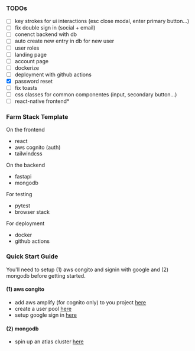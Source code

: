 ### TODOs
- [ ] key strokes for ui interactions (esc close modal, enter primary button...)
- [ ] fix double sign in (social + email)
- [ ] conenct backend with db
- [ ] auto create new entry in db for new user
- [ ] user roles
- [ ] landing page 
- [ ] account page
- [ ] dockerize
- [ ] deployment with github actions
- [x] password reset
- [ ] fix toasts
- [ ] css classes for common componentes (input, secondary button...)
- [ ] react-native frontend*

### Farm Stack Template

On the frontend
- react
- aws cognito (auth)
- tailwindcss

On the backend
- fastapi
- mongodb

For testing
- pytest
- browser stack

For deployment
- docker
- github actions



### Quick Start Guide
You'll need to setup (1) aws congito and signin with google and (2) mongodb before getting started. 

#### (1) aws congito 
- add aws amplify (for cognito only) to you project [here](https://docs.amplify.aws/start/getting-started/installation/q/integration/react/)
- create a user pool [here](https://docs.aws.amazon.com/cognito/latest/developerguide/tutorial-create-user-pool.html)
- setup google sign in [here](https://docs.amplify.aws/lib/auth/social/q/platform/js/#setup-frontend)

#### (2) mongodb
- spin up an atlas cluster [here](https://www.mongodb.com/docs/atlas/getting-started/)

